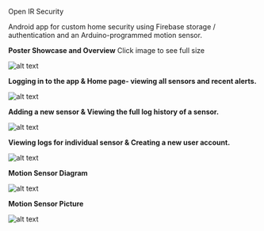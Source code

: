 Open IR Security

Android app for custom home security using Firebase storage / authentication and an Arduino-programmed motion sensor.



**Poster Showcase and Overview** Click image to see full size

![alt text](https://raw.githubusercontent.com/prestondcarroll/projects/master/school/Open%20IR%20Security/CSCI%20412%20-%20Mobile%20Device%20Poster.jpg)




**Logging in to the app & Home page- viewing all sensors and recent alerts.**

![alt text](https://raw.githubusercontent.com/prestondcarroll/projects/master/school/Open%20IR%20Security/screen_shots_1.png)




**Adding a new sensor & Viewing the full log history of a sensor.**

![alt text](https://raw.githubusercontent.com/prestondcarroll/projects/master/school/Open%20IR%20Security/screenshots_2.png)




**Viewing logs for individual sensor & Creating a new user account.**

![alt text](https://raw.githubusercontent.com/prestondcarroll/projects/master/school/Open%20IR%20Security/screenshots_3.png)




**Motion Sensor Diagram**

![alt text](https://raw.githubusercontent.com/prestondcarroll/projects/master/school/Open%20IR%20Security/motion_sensor.png)




**Motion Sensor Picture**

![alt text](https://raw.githubusercontent.com/prestondcarroll/projects/master/school/Open%20IR%20Security/motion_sensor_pic.jpg)
